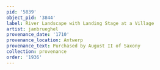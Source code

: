 ```yaml
---
pid: '5839'
object_pid: '3844'
label: River Landscape with Landing Stage at a Village
artist: janbrueghel
provenance_date: '1710'
provenance_location: Antwerp
provenance_text: Purchased by August II of Saxony
collection: provenance
order: '1936'
---
```


